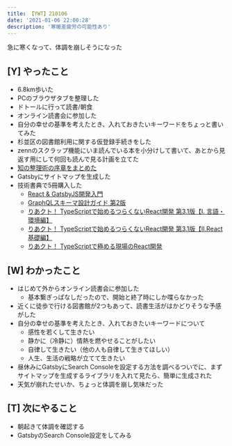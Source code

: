 ```yaml
---
title: 【YWT】210106
date: '2021-01-06 22:00:28'
description: '寒暖差疲労の可能性あり'
---
```


急に寒くなって、体調を崩しそうになった

## [Y] やったこと

- 6.8km歩いた
- PCのブラウザタブを整理した
- ドトールに行って読書/朝食
- オンライン読書会に参加した
- 自分の幸せの基準を考えたとき、入れておきたいキーワードをちょっと書いてみた
- 杉並区の図書館利用に関する仮登録手続きをした
- zennのスクラップ機能にいま読んでいる本を小分けして書いて、あとから見返す用にして何回も読んで見る計画を立てた
- [知の整理術の序章をまとめた](https://github.com/LeeDDHH/book-output/blob/main/%E7%9F%A5%E3%81%AE%E6%95%B4%E7%90%86%E8%A1%93/list.md)
- Gatsbyにサイトマップを生成した
- 技術書典で5冊購入した
  - [React & GatsbyJS開発入門](https://techbookfest.org/product/5949180075835392?productVariantID=5714793845489664)
  - [GraphQLスキーマ設計ガイド 第2版](https://techbookfest.org/product/5680507710865408?productVariantID=5134263097753600)
  - [りあクト！ TypeScriptで始めるつらくないReact開発 第3.1版【Ⅰ. 言語・環境編】](https://techbookfest.org/product/5436045076201472?productVariantID=6240785991204864)
  - [りあクト！ TypeScriptで始めるつらくないReact開発 第3.1版【Ⅱ.React基礎編】](https://techbookfest.org/product/5683694373175296?productVariantID=4521055444008960)
  - [りあクト！ TypeScriptで極める現場のReact開発](https://techbookfest.org/product/5654523804647424?productVariantID=5120744419753984)

## [W] わかったこと

- はじめて外からオンライン読書会に参加した
  - 基本繋ぎっぱなしだったので、開始と終了時にしか喋らなかった
- 近くに徒歩で行ける図書館が2つもあって、読書生活がはかどりそうな予感がした
- 自分の幸せの基準を考えたとき、入れておきたいキーワードについて
  - 感性を若くして生きたい
  - 静かに（冷静に）情熱を燃やせることがしたい
  - 自律して生きたい（他の人も自律して生きてほしい）
  - 人生、生活の戦略が立てて生きたい
- 昼休みにGatsbyにSearch Consoleを設定する方法を調べるついでに、まずサイトマップを生成するライブラリを入れて見たら、簡単に生成された
- 天気が崩れたせいか、ちょっと体調を崩し気味だった

## [T] 次にやること

- 朝起きて体調を確認する
- GatsbyのSearch Console設定をしてみる
